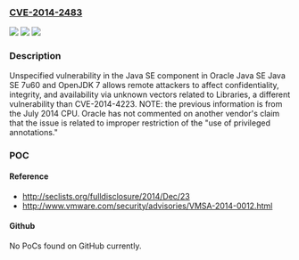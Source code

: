 ### [CVE-2014-2483](https://cve.mitre.org/cgi-bin/cvename.cgi?name=CVE-2014-2483)
![](https://img.shields.io/static/v1?label=Product&message=n%2Fa&color=blue)
![](https://img.shields.io/static/v1?label=Version&message=n%2Fa&color=blue)
![](https://img.shields.io/static/v1?label=Vulnerability&message=n%2Fa&color=brighgreen)

### Description

Unspecified vulnerability in the Java SE component in Oracle Java SE Java SE 7u60 and OpenJDK 7 allows remote attackers to affect confidentiality, integrity, and availability via unknown vectors related to Libraries, a different vulnerability than CVE-2014-4223. NOTE: the previous information is from the July 2014 CPU. Oracle has not commented on another vendor's claim that the issue is related to improper restriction of the "use of privileged annotations."

### POC

#### Reference
- http://seclists.org/fulldisclosure/2014/Dec/23
- http://www.vmware.com/security/advisories/VMSA-2014-0012.html

#### Github
No PoCs found on GitHub currently.

